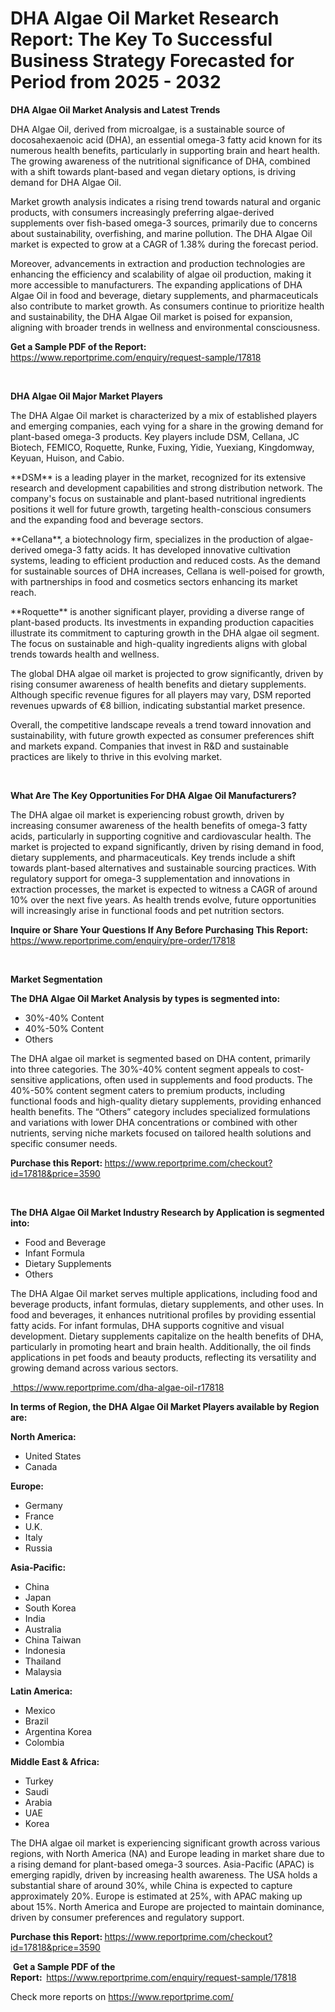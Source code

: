 <p><h1>DHA Algae Oil Market Research Report: The Key To Successful Business Strategy Forecasted for Period from 2025 - 2032</h1></p><p><strong>DHA Algae Oil Market Analysis and Latest Trends</strong></p>
<p><p>DHA Algae Oil, derived from microalgae, is a sustainable source of docosahexaenoic acid (DHA), an essential omega-3 fatty acid known for its numerous health benefits, particularly in supporting brain and heart health. The growing awareness of the nutritional significance of DHA, combined with a shift towards plant-based and vegan dietary options, is driving demand for DHA Algae Oil.</p><p>Market growth analysis indicates a rising trend towards natural and organic products, with consumers increasingly preferring algae-derived supplements over fish-based omega-3 sources, primarily due to concerns about sustainability, overfishing, and marine pollution. The DHA Algae Oil market is expected to grow at a CAGR of 1.38% during the forecast period. </p><p>Moreover, advancements in extraction and production technologies are enhancing the efficiency and scalability of algae oil production, making it more accessible to manufacturers. The expanding applications of DHA Algae Oil in food and beverage, dietary supplements, and pharmaceuticals also contribute to market growth. As consumers continue to prioritize health and sustainability, the DHA Algae Oil market is poised for expansion, aligning with broader trends in wellness and environmental consciousness.</p></p>
<p><strong>Get a Sample PDF of the Report:&nbsp;</strong> <a href="https://www.reportprime.com/enquiry/request-sample/17818?utm_campaign=3115&utm_medium=2&utm_source=Github&utm_content=ia&utm_term=18032025&utm_id=dha-algae-oil">https://www.reportprime.com/enquiry/request-sample/17818</a></p>
<p>&nbsp;</p>
<p><strong>DHA Algae Oil Major Market Players</strong></p>
<p><p>The DHA Algae Oil market is characterized by a mix of established players and emerging companies, each vying for a share in the growing demand for plant-based omega-3 products. Key players include DSM, Cellana, JC Biotech, FEMICO, Roquette, Runke, Fuxing, Yidie, Yuexiang, Kingdomway, Keyuan, Huison, and Cabio.</p><p>**DSM** is a leading player in the market, recognized for its extensive research and development capabilities and strong distribution network. The company's focus on sustainable and plant-based nutritional ingredients positions it well for future growth, targeting health-conscious consumers and the expanding food and beverage sectors.</p><p>**Cellana**, a biotechnology firm, specializes in the production of algae-derived omega-3 fatty acids. It has developed innovative cultivation systems, leading to efficient production and reduced costs. As the demand for sustainable sources of DHA increases, Cellana is well-poised for growth, with partnerships in food and cosmetics sectors enhancing its market reach.</p><p>**Roquette** is another significant player, providing a diverse range of plant-based products. Its investments in expanding production capacities illustrate its commitment to capturing growth in the DHA algae oil segment. The focus on sustainable and high-quality ingredients aligns with global trends towards health and wellness.</p><p>The global DHA algae oil market is projected to grow significantly, driven by rising consumer awareness of health benefits and dietary supplements. Although specific revenue figures for all players may vary, DSM reported revenues upwards of €8 billion, indicating substantial market presence.</p><p>Overall, the competitive landscape reveals a trend toward innovation and sustainability, with future growth expected as consumer preferences shift and markets expand. Companies that invest in R&D and sustainable practices are likely to thrive in this evolving market.</p></p>
<p>&nbsp;</p>
<p><strong>What Are The Key Opportunities For DHA Algae Oil Manufacturers?</strong></p>
<p><p>The DHA algae oil market is experiencing robust growth, driven by increasing consumer awareness of the health benefits of omega-3 fatty acids, particularly in supporting cognitive and cardiovascular health. The market is projected to expand significantly, driven by rising demand in food, dietary supplements, and pharmaceuticals. Key trends include a shift towards plant-based alternatives and sustainable sourcing practices. With regulatory support for omega-3 supplementation and innovations in extraction processes, the market is expected to witness a CAGR of around 10% over the next five years. As health trends evolve, future opportunities will increasingly arise in functional foods and pet nutrition sectors.</p></p>
<p><strong>Inquire or Share Your Questions If Any Before Purchasing This Report:</strong> <a href="https://www.reportprime.com/enquiry/pre-order/17818?utm_campaign=3115&utm_medium=2&utm_source=Github&utm_content=ia&utm_term=18032025&utm_id=dha-algae-oil">https://www.reportprime.com/enquiry/pre-order/17818</a></p>
<p>&nbsp;</p>
<p><strong>Market Segmentation</strong></p>
<p><strong>The DHA Algae Oil Market Analysis by types is segmented into:</strong></p>
<p><ul><li>30%-40% Content</li><li>40%-50% Content</li><li>Others</li></ul></p>
<p><p>The DHA algae oil market is segmented based on DHA content, primarily into three categories. The 30%-40% content segment appeals to cost-sensitive applications, often used in supplements and food products. The 40%-50% content segment caters to premium products, including functional foods and high-quality dietary supplements, providing enhanced health benefits. The “Others” category includes specialized formulations and variations with lower DHA concentrations or combined with other nutrients, serving niche markets focused on tailored health solutions and specific consumer needs.</p></p>
<p><strong>Purchase this Report:&nbsp;</strong><a href="https://www.reportprime.com/checkout?id=17818&price=3590&utm_campaign=3115&utm_medium=2&utm_source=Github&utm_content=ia&utm_term=18032025&utm_id=dha-algae-oil">https://www.reportprime.com/checkout?id=17818&price=3590</a></p>
<p>&nbsp;</p>
<p><strong>The DHA Algae Oil Market Industry Research by Application is segmented into:</strong></p>
<p><ul><li>Food and Beverage</li><li>Infant Formula</li><li>Dietary Supplements</li><li>Others</li></ul></p>
<p><p>The DHA Algae Oil market serves multiple applications, including food and beverage products, infant formulas, dietary supplements, and other uses. In food and beverages, it enhances nutritional profiles by providing essential fatty acids. For infant formulas, DHA supports cognitive and visual development. Dietary supplements capitalize on the health benefits of DHA, particularly in promoting heart and brain health. Additionally, the oil finds applications in pet foods and beauty products, reflecting its versatility and growing demand across various sectors.</p></p>
<p><a href="https://www.reportprime.com/dha-algae-oil-r17818?utm_campaign=3115&utm_medium=2&utm_source=Github&utm_content=ia&utm_term=18032025&utm_id=dha-algae-oil">&nbsp;https://www.reportprime.com/dha-algae-oil-r17818</a></p>
<p><strong>In terms of Region, the DHA Algae Oil Market Players available by Region are:</strong></p>
<p>
    <p> <strong> North America: </strong>
        <ul>
            <li>United States</li>
            <li>Canada</li>
        </ul>
        </p> 
    <p> <strong> Europe: </strong>
        <ul>
            <li>Germany</li>
            <li>France</li>
            <li>U.K.</li>
            <li>Italy</li>
            <li>Russia</li>
        </ul>
        </p> 
    <p> <strong> Asia-Pacific: </strong>
        <ul>
            <li>China</li>
            <li>Japan</li>
            <li>South Korea</li>
            <li>India</li>
            <li>Australia</li>
            <li>China Taiwan</li>
            <li>Indonesia</li>
            <li>Thailand</li>
            <li>Malaysia</li>
        </ul>
        </p> 
    <p> <strong> Latin America: </strong>
        <ul>
            <li>Mexico</li>
            <li>Brazil</li>
            <li>Argentina Korea</li>
            <li>Colombia</li>
        </ul>
        </p> 
    <p> <strong> Middle East & Africa: </strong>
        <ul>
            <li>Turkey</li>
            <li>Saudi</li>
            <li>Arabia</li>
            <li>UAE</li>
            <li>Korea</li>
        </ul>
    </p>
    </p>
<p><p>The DHA algae oil market is experiencing significant growth across various regions, with North America (NA) and Europe leading in market share due to a rising demand for plant-based omega-3 sources. Asia-Pacific (APAC) is emerging rapidly, driven by increasing health awareness. The USA holds a substantial share of around 30%, while China is expected to capture approximately 20%. Europe is estimated at 25%, with APAC making up about 15%. North America and Europe are projected to maintain dominance, driven by consumer preferences and regulatory support.</p></p>
<p><strong>Purchase this Report: </strong><a href="https://www.reportprime.com/checkout?id=17818&price=3590&utm_campaign=3115&utm_medium=2&utm_source=Github&utm_content=ia&utm_term=18032025&utm_id=dha-algae-oil">https://www.reportprime.com/checkout?id=17818&price=3590</a></p>
<p>&nbsp;<strong>Get a Sample PDF of the Report:&nbsp;&nbsp;</strong><a href="https://www.reportprime.com/enquiry/request-sample/17818?utm_campaign=3115&utm_medium=2&utm_source=Github&utm_content=ia&utm_term=18032025&utm_id=dha-algae-oil">https://www.reportprime.com/enquiry/request-sample/17818</a></p>
<p><strong></strong></p>
<p>Check more reports on <a href="https://www.reportprime.com/?utm_campaign=3115&utm_medium=2&utm_source=Github&utm_content=ia&utm_term=18032025&utm_id=dha-algae-oil">https://www.reportprime.com/</a></p>
